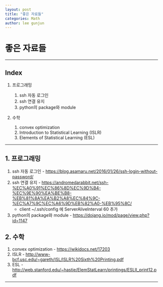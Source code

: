 ```yaml
---
layout: post
title: "좋은 자료들"
categories: Math
author: lee gunjun
---
```


# 좋은 자료들

----

## Index

1. 프로그래밍
    1. ssh 자동 로그인
    2. ssh 연결 유지
    3. python의 package와 module

2. 수학
    1. convex optimization
    2. Introduction to Statistical Learning (ISLR)
    3. Elements of Statistical Learning (ESL)

----

## 1. 프로그래밍

1. ssh 자동 로그인 - <https://blog.asamaru.net/2016/01/26/ssh-login-without-password/>
2. ssh 연결 유지 - <https://andromedarabbit.net/ssh-%EC%A0%91%EC%86%8D%EC%9D%B4-%EC%9E%90%EA%BE%B8-%EB%81%8A%EA%B2%A8%EC%84%9C-%EC%A7%9C%EC%A6%9D%EB%82%A0-%EB%95%8C/>
    * client ~/.ssh/config 에 ServerAliveInterval 60 추가
3. python의 package와 module - <https://dojang.io/mod/page/view.php?id=1147>

## 2. 수학

1. convex optimization - <https://wikidocs.net/17203>
2. ISLR - <http://www-bcf.usc.edu/~gareth/ISL/ISLR%20Sixth%20Printing.pdf>
3. ESL - <http://web.stanford.edu/~hastie/ElemStatLearn/printings/ESLII_print12.pdf>

----
